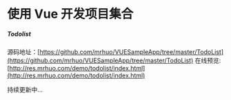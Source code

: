 # 使用 Vue 开发项目集合

##### Todolist
源码地址：[https://github.com/mrhuo/VUESampleApp/tree/master/TodoList](https://github.com/mrhuo/VUESampleApp/tree/master/TodoList)
在线预览: [http://res.mrhuo.com/demo/todolist/index.html](http://res.mrhuo.com/demo/todolist/index.html)


 持续更新中...
